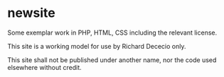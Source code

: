 # newsite
Some exemplar work in PHP, HTML, CSS including the relevant license. 

This site is a working model for use by Richard Dececio only.

This site shall not be published under another name, nor the code used elsewhere without credit.

